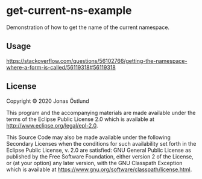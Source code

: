 # get-current-ns-example

Demonstration of how to get the name of the current namespace.

## Usage

https://stackoverflow.com/questions/56102766/getting-the-namespace-where-a-form-is-called/56119318#56119318

## License

Copyright © 2020 Jonas Östlund

This program and the accompanying materials are made available under the
terms of the Eclipse Public License 2.0 which is available at
http://www.eclipse.org/legal/epl-2.0.

This Source Code may also be made available under the following Secondary
Licenses when the conditions for such availability set forth in the Eclipse
Public License, v. 2.0 are satisfied: GNU General Public License as published by
the Free Software Foundation, either version 2 of the License, or (at your
option) any later version, with the GNU Classpath Exception which is available
at https://www.gnu.org/software/classpath/license.html.
